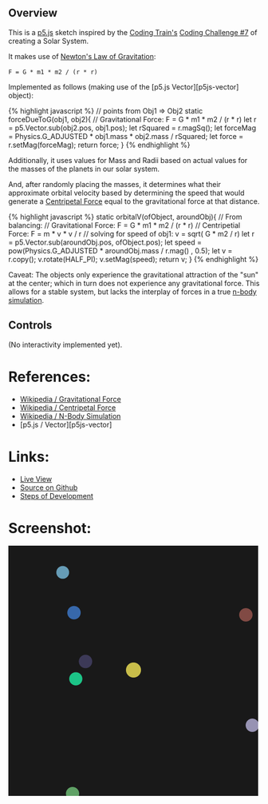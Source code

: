 ## Overview

This is a [p5.js][p5js-home] sketch inspired by the [Coding Train's][coding-train] [Coding Challenge #7][ct-challenge-7] of creating a Solar System.

It makes use of [Newton's Law of Gravitation][wikipedia-gravitation]:

```
F = G * m1 * m2 / (r * r)
```

Implemented as follows (making use of the [p5.js Vector][p5js-vector] object):

{% highlight javascript %}
// points from Obj1 => Obj2
static forceDueToG(obj1, obj2){
  // Gravitational Force: F = G * m1 * m2 / (r * r)
  let r = p5.Vector.sub(obj2.pos, obj1.pos);
  let rSquared = r.magSq();
  let forceMag = Physics.G_ADJUSTED * obj1.mass * obj2.mass / rSquared;
  let force = r.setMag(forceMag);
  return force;
}
{% endhighlight %}

Additionally, it uses values for Mass and Radii based on actual values for the masses of the planets in our solar system.

And, after randomly placing the masses, it determines what their approximate orbital velocity based by determining the speed that would generate a [Centripetal Force][wikipedia-centripetal] equal to the gravitational force at that distance.

{% highlight javascript %}
static orbitalV(ofObject, aroundObj){
  // From balancing:
  // Gravitational Force: F = G * m1 * m2 / (r * r)
  // Centripetial Force: F = m * v * v / r
  // solving for speed of obj1: v = sqrt( G * m2 / r)
  let r = p5.Vector.sub(aroundObj.pos, ofObject.pos);
  let speed = pow(Physics.G_ADJUSTED * aroundObj.mass / r.mag() , 0.5);
  let v = r.copy();
  v.rotate(HALF_PI);
  v.setMag(speed);
  return v;
}
{% endhighlight %}

Caveat: The objects only experience the gravitational attraction of the "sun" at the center; which in turn does not experience any gravitational force. This allows for a stable system, but lacks the interplay of forces in a true [n-body simulation][wikipedia-n-body-sim].

## Controls

(No interactivity implemented yet).

# References:
* [Wikipedia / Gravitational Force][wikipedia-gravitation]
* [Wikipedia / Centripetal Force][wikipedia-centripetal]
* [Wikipedia / N-Body Simulation][wikipedia-n-body-sim]
* [p5.js / Vector][p5js-vector]

# Links: 

* [Live View][live-view]
* [Source on Github][source-code]
* [Steps of Development][source-pull-request]

# Screenshot:

![screenshot][screenshot-01]

[p5js-home]: https://p5js.org/
[source-code]: https://github.com/brianhonohan/sketchbook/tree/master/p5js/coding-challenges/solar-system/
[source-pull-request]: https://github.com/brianhonohan/sketchbook/pull/33
[live-view]: https://brianhonohan.com/sketchbook/p5js/coding-challenges/solar-system/
[screenshot-01]: ./screenshot-01.png
[coding-train]: https://thecodingtrain.com/
[ct-challenge-7]: https://www.youtube.com/watch?v=l8SiJ-RmeHU&index=7&list=PLRqwX-V7Uu6ZiZxtDDRCi6uhfTH4FilpH
[wikipedia-gravitation]: https://en.wikipedia.org/wiki/Newton%27s_law_of_universal_gravitation
[wikipedia-centripetal]: https://en.wikipedia.org/wiki/Centripetal_force
[wikipedia-n-body-sim]: https://en.wikipedia.org/wiki/N-body_simulation